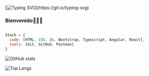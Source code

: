 
[![Typing SVG](https://readme-typing-svg.herokuapp.com?font=Fira+Code&pause=1000&color=C7F720&random=false&width=435&lines=Hi+%2C+I%C2%B4m++Andr%C3%A9s+Full+Stack+Developer.)](https://git.io/typing-svg)
### Bienvenido👩🏻‍💻
```js

Stack = {
  code: [HTML, CSS, Js, Bootstrap, Typescript, Angular, React],
  tools: [Git, GitHub, Postman]
}
```


![GitHub stats](https://github-readme-stats.vercel.app/api?username=FairBreakPG&show_icons=true&theme=dark)

![Top Langs](https://github-readme-stats.vercel.app/api/top-langs/?username=FairBreakPG&hide_progress=false)

